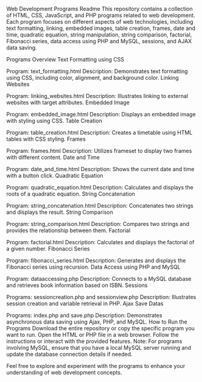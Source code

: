 Web Development Programs Readme
This repository contains a collection of HTML, CSS, JavaScript, and PHP programs related to web development. Each program focuses on different aspects of web technologies, including text formatting, linking, embedded images, table creation, frames, date and time, quadratic equation, string manipulation, string comparison, factorial, Fibonacci series, data access using PHP and MySQL, sessions, and AJAX data saving.

Programs Overview
Text Formatting using CSS

Program: text_formatting.html
Description: Demonstrates text formatting using CSS, including color, alignment, and background color.
Linking Websites

Program: linking_websites.html
Description: Illustrates linking to external websites with target attributes.
Embedded Image

Program: embedded_image.html
Description: Displays an embedded image with styling using CSS.
Table Creation

Program: table_creation.html
Description: Creates a timetable using HTML tables with CSS styling.
Frames

Program: frames.html
Description: Utilizes frameset to display two frames with different content.
Date and Time

Program: date_and_time.html
Description: Shows the current date and time with a button click.
Quadratic Equation

Program: quadratic_equation.html
Description: Calculates and displays the roots of a quadratic equation.
String Concatenation

Program: string_concatenation.html
Description: Concatenates two strings and displays the result.
String Comparison

Program: string_comparison.html
Description: Compares two strings and provides the relationship between them.
Factorial

Program: factorial.html
Description: Calculates and displays the factorial of a given number.
Fibonacci Series

Program: fibonacci_series.html
Description: Generates and displays the Fibonacci series using recursion.
Data Access using PHP and MySQL

Program: dataaccessing.php
Description: Connects to a MySQL database and retrieves book information based on ISBN.
Sessions

Programs: sessioncreation.php and sessionview.php
Description: Illustrates session creation and variable retrieval in PHP.
Ajax Save Datas

Programs: index.php and save.php
Description: Demonstrates asynchronous data saving using Ajax, PHP, and MySQL.
How to Run the Programs
Download the entire repository or copy the specific program you want to run.
Open the HTML or PHP file in a web browser.
Follow the instructions or interact with the provided features.
Note: For programs involving MySQL, ensure that you have a local MySQL server running and update the database connection details if needed.

Feel free to explore and experiment with the programs to enhance your understanding of web development concepts. 
